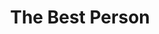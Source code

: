 ---
pid: LLP610
title: The Best Person
location_transcription: In front of the white house
zipcode: '19120'
outside_phl: 
neighborhood: Logan,Olney
age: '14'
age_range: 13-19
instagram: 
image_file_name: LLP_610.jpg
proposal_transcription: The Best Person
topic: Figure,Unity,Uplifting
topic_summary: 0, 0, 0
type: Sculpture Statue
keywords_other: 
credit: Emani
image_labels: 
twitter: 
facebook: 
permalink: "/monuments/llp610/"
layout: item-page
---